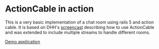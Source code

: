 # ActionCable in action

This is a very basic implementation of a chat room using rails 5 and action cable.
It is based on DHH's [screencast][screencast] describing how to use ActionCable
and was extended to include multiple streams to handle different rooms.

[Demo application][demo]

[screencast]: https://www.youtube.com/watch?v=n0WUjGkDFS0
[demo]: https://actioncable-chatroom-demo.herokuapp.com/general
